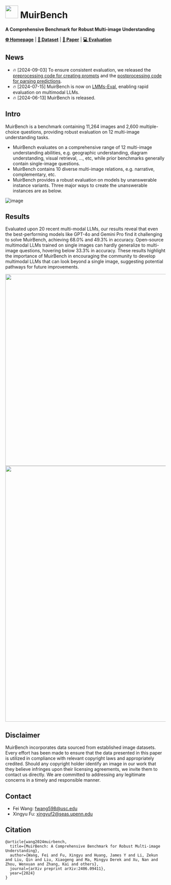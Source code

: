 # <img src="https://github.com/muirbench/MuirBench/assets/19998174/98f0acd3-58aa-46d7-85c0-656ee10d13f7" width="40" /> MuirBench

**A Comprehensive Benchmark for Robust Multi-image Understanding**

[**🌐 Homepage**](https://muirbench.github.io/) | [**🤗 Dataset**](https://huggingface.co/datasets/MUIRBENCH/MUIRBENCH) | [**📖 Paper**](https://arxiv.org/abs/2406.09411) | [**💻 Evaluation**](https://github.com/muirbench/MuirBench) 

## News

* 🔥 [2024-09-03] To ensure consistent evaluation, we released the [preprocessing code for creating prompts](eval/utils/preprocess.py) and the [postprocessing code for parsing predictions](eval/utils/postprocess.py).
* 🔥 [2024-07-15] MuirBench is now on [LMMs-Eval](https://github.com/EvolvingLMMs-Lab/lmms-eval/tree/main/lmms_eval/tasks/muirbench), enabling rapid evaluation on multimodal LLMs.
* 🔥 [2024-06-13] MuirBench is released.

## Intro

MuirBench is a benchmark containing 11,264 images and 2,600 multiple-choice questions, providing robust evaluation on 12 multi-image understanding tasks.

* MuirBench evaluates on a comprehensive range of 12 multi-image understanding abilities, e.g. geographic understanding, diagram understanding, visual retrieval, ..., etc, while prior benchmarks generally contain single-image questions.
* MuirBench contains 10 diverse multi-image relations, e.g. narrative, complementary, etc.
* MuirBench provides a robust evaluation on models by unanswerable instance variants. Three major ways to create the unanswerable instances are as below.

![image](https://github.com/muirbench/MuirBench/assets/19998174/77575d52-a088-47ae-a594-8e294a1ff089)


## Results

Evaluated upon 20 recent multi-modal LLMs, our results reveal that even the best-performing models like GPT-4o and Gemini Pro find it challenging to solve MuirBench, achieving 68.0% and 49.3% in accuracy. Open-source multimodal LLMs trained on single images can hardly generalize to multi-image questions, hovering below 33.3% in accuracy. These results highlight the importance of MuirBench in encouraging the community to develop multimodal LLMs that can look beyond a single image, suggesting potential pathways for future improvements.

<img src="https://cdn-uploads.huggingface.co/production/uploads/652d9db6442fb6963b778295/Os7vmHXbyuGhbGQHa4apR.png" width="600" />

<img src="https://cdn-uploads.huggingface.co/production/uploads/652d9db6442fb6963b778295/IbksaTwSf7F316Uv7qD8e.png" width="800" />

## Disclaimer
MuirBench incorporates data sourced from established image datasets. Every effort has been made to ensure that the data presented in this paper is utilized in compliance with relevant copyright laws and appropriately credited. Should any copyright holder identify an image in our work that they believe infringes upon their licensing agreements, we invite them to contact us directly. We are committed to addressing any legitimate concerns in a timely and responsible manner.

## Contact

* Fei Wang: fwang598@usc.edu
* Xingyu Fu: xingyuf2@seas.upenn.edu

## Citation
```
@article{wang2024muirbench,
  title={MuirBench: A Comprehensive Benchmark for Robust Multi-image Understanding},
  author={Wang, Fei and Fu, Xingyu and Huang, James Y and Li, Zekun and Liu, Qin and Liu, Xiaogeng and Ma, Mingyu Derek and Xu, Nan and Zhou, Wenxuan and Zhang, Kai and others},
  journal={arXiv preprint arXiv:2406.09411},
  year={2024}
}
```
